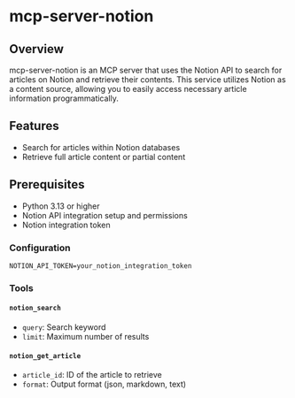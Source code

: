 # mcp-server-notion

## Overview

mcp-server-notion is an MCP server that uses the Notion API to search for articles on Notion and retrieve their contents. This service utilizes Notion as a content source, allowing you to easily access necessary article information programmatically.

## Features

- Search for articles within Notion databases
- Retrieve full article content or partial content

## Prerequisites

- Python 3.13 or higher
- Notion API integration setup and permissions
- Notion integration token

### Configuration

```env
NOTION_API_TOKEN=your_notion_integration_token
```

### Tools

#### `notion_search`

- `query`: Search keyword
- `limit`: Maximum number of results

#### `notion_get_article`

- `article_id`: ID of the article to retrieve
- `format`: Output format (json, markdown, text)
